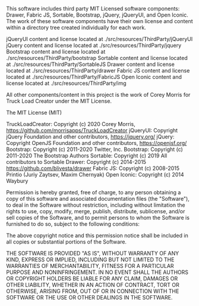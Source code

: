 This software includes third party MIT Licensed software components: Drawer, Fabric JS, Sortable, Bootstrap, jQuery, jQueryUI, and Open Iconic.
The work of these software components have their own license and content within a directory tree created individually for each work. 

jQueryUI content and license located at ./src/resources/ThirdParty/jQueryUI
jQuery content and license located at ./src/resources/ThirdParty/jquery
Bootstrap content and license located at ./src/resources/ThirdParty/bootstrap
Sortable content and license located at ./src/resources/ThirdParty/SortableJS
Drawer content and license located at ./src/resources/ThirdParty/drawer
Fabric JS content and license located at ./src/resources/ThirdParty/FabricJS
Open Iconic content and license located at ./src/resources/ThirdParty/img

All other components/content in this project is the work of Corey Morris for Truck Load Creator under the MIT License.

The MIT License (MIT)

TruckLoadCreator: Copyright (c) 2020 Corey Morris, https://github.com/morrisapps/TruckLoadCreator
jQueryUI: Copyright jQuery Foundation and other contributors, https://jquery.org/
jQuery: Copyright OpenJS Foundation and other contributors, https://openjsf.org/
Bootstrap: Copyright (c) 2011-2020 Twitter, Inc.
Bootstrap: Copyright (c) 2011-2020 The Bootstrap Authors
Sortable: Copyright (c) 2019 All contributors to Sortable
Drawer: Copyright (c) 2014-2015 https://github.com/blivesta/drawer
Fabric JS: Copyright (c) 2008-2015 Printio (Juriy Zaytsev, Maxim Chernyak)
Open Iconic: Copyright (c) 2014 Waybury

Permission is hereby granted, free of charge, to any person obtaining a copy
of this software and associated documentation files (the "Software"), to deal
in the Software without restriction, including without limitation the rights
to use, copy, modify, merge, publish, distribute, sublicense, and/or sell
copies of the Software, and to permit persons to whom the Software is
furnished to do so, subject to the following conditions:

The above copyright notice and this permission notice shall be included in
all copies or substantial portions of the Software.

THE SOFTWARE IS PROVIDED "AS IS", WITHOUT WARRANTY OF ANY KIND, EXPRESS OR
IMPLIED, INCLUDING BUT NOT LIMITED TO THE WARRANTIES OF MERCHANTABILITY,
FITNESS FOR A PARTICULAR PURPOSE AND NONINFRINGEMENT. IN NO EVENT SHALL THE
AUTHORS OR COPYRIGHT HOLDERS BE LIABLE FOR ANY CLAIM, DAMAGES OR OTHER
LIABILITY, WHETHER IN AN ACTION OF CONTRACT, TORT OR OTHERWISE, ARISING FROM,
OUT OF OR IN CONNECTION WITH THE SOFTWARE OR THE USE OR OTHER DEALINGS IN
THE SOFTWARE.